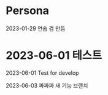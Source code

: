 # Persona

2023-01-29 연습 겸 만듬 


2023-06-01 테스트
=======
2023-06-01 Test for develop

2023-06-03 짜짜짜 새 기능 브랜치

